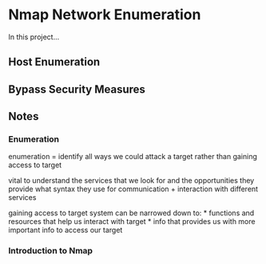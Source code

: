 # Nmap Network Enumeration

In this project...
## Host Enumeration

## Bypass Security Measures

## Notes 

### Enumeration

enumeration = identify all ways we could attack a target
	rather than gaining access to target

vital to understand the services that we look for and the opportunities they provide 
	what syntax they use for communication + interaction with different services 

gaining access to target system can be narrowed down to: 
	* functions and resources that help us interact with target 
	* info that provides us with more important info to access our target

### Introduction to Nmap

